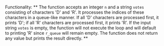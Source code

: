 Functionality: ** The function accepts an integer `n` and a string `votes` consisting of characters 'D' and 'R'. It processes the indices of these characters in a queue-like manner. If all 'D' characters are processed first, it prints 'D'; if all 'R' characters are processed first, it prints 'R'. If the input string `votes` is empty, the function will not execute the loop and will default to printing 'R' since `r_queue` will remain empty. The function does not return any value but prints the result directly. **